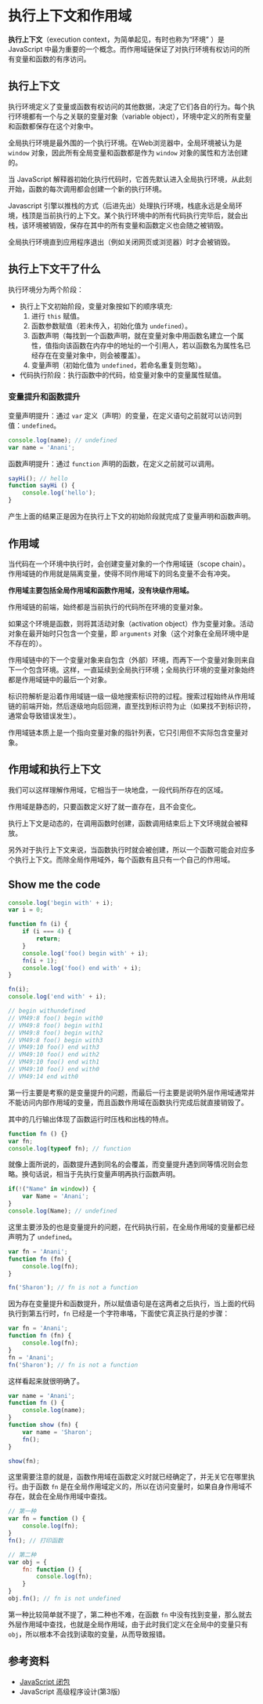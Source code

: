 # 执行上下文和作用域

**执行上下文**（execution context，为简单起见，有时也称为“环境” ）是 JavaScript 中最为重要的一个概念。而作用域链保证了对执行环境有权访问的所有变量和函数的有序访问。

## 执行上下文

执行环境定义了变量或函数有权访问的其他数据，决定了它们各自的行为。每个执行环境都有一个与之关联的变量对象（variable object），环境中定义的所有变量和函数都保存在这个对象中。

全局执行环境是最外围的一个执行环境。在Web浏览器中，全局环境被认为是 `window` 对象，因此所有全局变量和函数都是作为 `window` 对象的属性和方法创建的。

当 JavaScript 解释器初始化执行代码时，它首先默认进入全局执行环境，从此刻开始，函数的每次调用都会创建一个新的执行环境。

Javascript 引擎以推栈的方式（后进先出）处理执行环境，栈底永远是全局环境，栈顶是当前执行的上下文。某个执行环境中的所有代码执行完毕后，就会出栈，该环境被销毁，保存在其中的所有变量和函数定义也会随之被销毁。

全局执行环境直到应用程序退出（例如关闭网页或浏览器）时才会被销毁。

## 执行上下文干了什么

执行环境分为两个阶段：

* 执行上下文初始阶段，变量对象按如下的顺序填充:
   1. 进行 `this` 赋值。
   2. 函数参数赋值（若未传入，初始化值为 `undefined`）。
   3. 函数声明（每找到一个函数声明，就在变量对象中用函数名建立一个属性，值指向该函数在内存中的地址的一个引用人，若以函数名为属性名已经存在在变量对象中，则会被覆盖）。
   4. 变量声明（初始化值为 `undefined`，若命名重复则忽略）。
* 代码执行阶段：执行函数中的代码，给变量对象中的变量属性赋值。

### 变量提升和函数提升

变量声明提升：通过 `var` 定义（声明）的变量，在定义语句之前就可以访问到值：`undefined`。

```javascript
console.log(name); // undefined
var name = 'Anani';
```

函数声明提升：通过 `function` 声明的函数，在定义之前就可以调用。

```javascript
sayHi(); // hello
function sayHi () {
    console.log('hello');
}
```

产生上面的结果正是因为在执行上下文的初始阶段就完成了变量声明和函数声明。

## 作用域

当代码在一个环境中执行时，会创建变量对象的一个作用域链（scope chain）。作用域链的作用就是隔离变量，使得不同作用域下的同名变量不会有冲突。

**作用域主要包括全局作用域和函数作用域，没有块级作用域。**

作用域链的前端，始终都是当前执行的代码所在环境的变量对象。

如果这个环境是函数，则将其活动对象（activation object）作为变量对象。活动对象在最开始时只包含一个变量，即 `arguments` 对象（这个对象在全局环境中是不存在的）。

作用域链中的下一个变量对象来自包含（外部）环境，而再下一个变量对象则来自下一个包含环境。这样，一直延续到全局执行环境；全局执行环境的变量对象始终都是作用域链中的最后一个对象。

标识符解析是沿着作用域链一级一级地搜索标识符的过程。搜索过程始终从作用域链的前端开始，然后逐级地向后回溯，直至找到标识符为止（如果找不到标识符，通常会导致错误发生）。

作用域链本质上是一个指向变量对象的指针列表，它只引用但不实际包含变量对象。

## 作用域和执行上下文

我们可以这样理解作用域，它相当于一块地盘，一段代码所存在的区域。

作用域是静态的，只要函数定义好了就一直存在，且不会变化。

执行上下文是动态的，在调用函数时创建，函数调用结束后上下文环境就会被释放。

另外对于执行上下文来说，当函数执行时就会被创建，所以一个函数可能会对应多个执行上下文。而除全局作用域外，每个函数有且只有一个自己的作用域。

## Show me the code

```javascript
console.log('begin with' + i);
var i = 0;

function fn (i) {
    if (i === 4) {
        return;
    }
    console.log('foo() begin with' + i);
    fn(i + 1);
    console.log('foo() end with' + i);
}

fn(i);
console.log('end with' + i);

// begin withundefined
// VM49:8 foo() begin with0
// VM49:8 foo() begin with1
// VM49:8 foo() begin with2
// VM49:8 foo() begin with3
// VM49:10 foo() end with3
// VM49:10 foo() end with2
// VM49:10 foo() end with1
// VM49:10 foo() end with0
// VM49:14 end with0
```

第一行主要是考察的是变量提升的问题，而最后一行主要是说明外层作用域通常并不能访问内部作用域的变量，而且函数作用域在函数执行完成后就直接销毁了。

其中的几行输出体现了函数运行时压栈和出栈的特点。

```javascript
function fn () {}
var fn;
console.log(typeof fn); // function
```

就像上面所说的，函数提升遇到同名的会覆盖，而变量提升遇到同等情况则会忽略。换句话说，相当于先执行变量声明再执行函数声明。

```javascript
if(!("Name" in window)) {
    var Name = 'Anani';
}
console.log(Name); // undefined
```

这里主要涉及的也是变量提升的问题，在代码执行前，在全局作用域的变量都已经声明为了 `undefined`。

```javascript
var fn = 'Anani';
function fn (fn) {
    console.log(fn);
}

fn('Sharon'); // fn is not a function
```

因为存在变量提升和函数提升，所以赋值语句是在这两者之后执行，当上面的代码执行到第五行时，`fn` 已经是一个字符串咯，下面使它真正执行是的步骤：

```javascript
var fn = 'Anani';
function fn (fn) {
    console.log(fn);
}
fn = 'Anani';
fn('Sharon'); // fn is not a function
```

这样看起来就很明确了。

```javascript
var name = 'Anani';
function fn () {
    console.log(name);
}
function show (fn) {
    var name = 'Sharon';
    fn();
}

show(fn);
```

这里需要注意的就是，函数作用域在函数定义时就已经确定了，并无关它在哪里执行。由于函数 `fn` 是在全局作用域定义的，所以在访问变量时，如果自身作用域不存在，就会在全局作用域中查找。

```javascript
// 第一种
var fn = function () {
    console.log(fn);
}
fn(); // 打印函数

// 第二种
var obj = {
    fn: function () {
        console.log(fn);
    }
}
obj.fn(); // fn is not undefined
```

第一种比较简单就不提了，第二种也不难，在函数 `fn` 中没有找到变量，那么就去外层作用域中查找，也就是全局作用域，由于此时我们定义在全局中的变量只有 `obj`，所以根本不会找到读取的变量，从而导致报错。

## 参考资料

* [JavaScript 闭包](https://dongwanhong.github.io/BlogV1.0.0/blog-js/2017/10/closure.html)
* JavaScript 高级程序设计(第3版)
